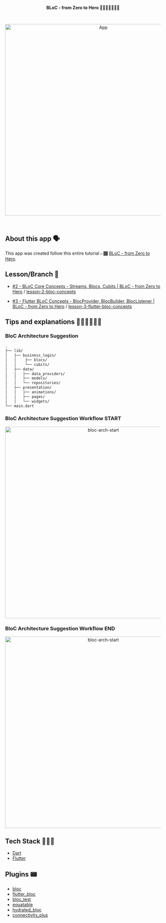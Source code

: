 <!-- header section -->
<p align="center">
  <span><b>BLoC - from Zero to Hero 🦸🏾‍♀️🦸🏾‍♂️🚀</b></span><br/>
</p>
<!-- header section END -->

<br/>

<!-- show case/gif section -->
<p align="center">
    <img alt="App" height="620" src="https://i.imgur.com/lPBwy9d.png" />
</p>
<!-- show case/gif section END -->

<br/>

<!-- about app and course section -->

## About this app 🗣

This app was created follow this entire tutorial 👉🏾 [BLoC - from Zero to Hero](https://www.youtube.com/playlist?list=PLptHs0ZDJKt_T-oNj_6Q98v-tBnVf-S_o).

## Lesson/Branch 🔖

- [#2 - BLoC Core Concepts - Streams, Blocs, Cubits | BLoC - from Zero to Hero](https://www.youtube.com/watch?v=toPtm6eyyeE&list=PLptHs0ZDJKt_T-oNj_6Q98v-tBnVf-S_o&index=3) / [lesson-2-bloc-concepts](https://github.com/samuelematias/bloc_from_zero_to_hero/tree/lesson-2-bloc-concepts)

- [#3 - Flutter BLoC Concepts - BlocProvider, BlocBuilder, BlocListener | BLoC - from Zero to Hero](https://www.youtube.com/watch?v=NqUx-NfTts4&list=PLptHs0ZDJKt_T-oNj_6Q98v-tBnVf-S_o&index=4) / [lesson-3-flutter-bloc-concepts](https://github.com/samuelematias/bloc_from_zero_to_hero/tree/lesson-3-flutter-bloc-concepts)


## Tips and explanations 👩🏾‍🏫👨🏾‍🏫

### BloC Architecture Suggestion 

```bash
.
├── lib/
│   ├── business_login/
│   │    ├── blocs/
│   │    └── cubits/
│   ├── data/
│   │   ├── data_providers/
│   │   ├── models/
│   │   └── repositories/
│   ├── presentation/
│   │   ├── animations/
│   │   ├── pages/
│   │   └── widgets/
└── main.dart
```

### BloC Architecture Suggestion Workflow **START**

<p align="center">
    <img alt="bloc-arch-start" height="620" src="https://i.imgur.com/scla6SF.png" />
</p>

### BloC Architecture Suggestion Workflow **END**

<p align="center">
    <img alt="bloc-arch-start" height="620" src="https://i.imgur.com/HW6tJGO.png" />
</p>

## Tech Stack 👩🏾‍💻

- [Dart](https://dart.dev/)
- [Flutter](https://flutter.dev/)

## Plugins 📟

- [bloc](https://pub.dev/packages/bloc)
- [flutter_bloc](https://pub.dev/packages/flutter_bloc)
- [bloc_test](https://pub.dev/packages/bloc_test)
- [equatable](https://pub.dev/packages/equatable)
- [hydrated_bloc](https://pub.dev/packages/hydrated_bloc)
- [connectivity_plus](https://pub.dev/packages/connectivity_plus)

<!-- about app and course section END -->

